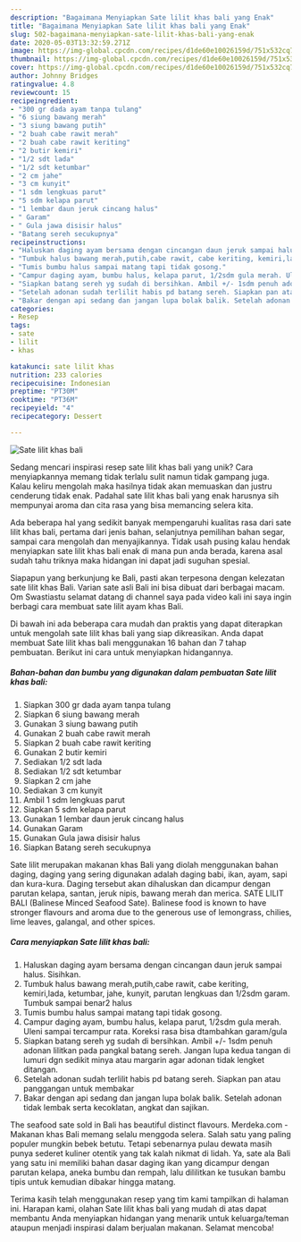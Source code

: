 ```yaml
---
description: "Bagaimana Menyiapkan Sate lilit khas bali yang Enak"
title: "Bagaimana Menyiapkan Sate lilit khas bali yang Enak"
slug: 502-bagaimana-menyiapkan-sate-lilit-khas-bali-yang-enak
date: 2020-05-03T13:32:59.271Z
image: https://img-global.cpcdn.com/recipes/d1de60e10026159d/751x532cq70/sate-lilit-khas-bali-foto-resep-utama.jpg
thumbnail: https://img-global.cpcdn.com/recipes/d1de60e10026159d/751x532cq70/sate-lilit-khas-bali-foto-resep-utama.jpg
cover: https://img-global.cpcdn.com/recipes/d1de60e10026159d/751x532cq70/sate-lilit-khas-bali-foto-resep-utama.jpg
author: Johnny Bridges
ratingvalue: 4.8
reviewcount: 15
recipeingredient:
- "300 gr dada ayam tanpa tulang"
- "6 siung bawang merah"
- "3 siung bawang putih"
- "2 buah cabe rawit merah"
- "2 buah cabe rawit keriting"
- "2 butir kemiri"
- "1/2 sdt lada"
- "1/2 sdt ketumbar"
- "2 cm jahe"
- "3 cm kunyit"
- "1 sdm lengkuas parut"
- "5 sdm kelapa parut"
- "1 lembar daun jeruk cincang halus"
- " Garam"
- " Gula jawa disisir halus"
- "Batang sereh secukupnya"
recipeinstructions:
- "Haluskan daging ayam bersama dengan cincangan daun jeruk sampai halus. Sisihkan."
- "Tumbuk halus bawang merah,putih,cabe rawit, cabe keriting, kemiri,lada, ketumbar, jahe, kunyit, parutan lengkuas dan 1/2sdm garam. Tumbuk sampai benar2 halus"
- "Tumis bumbu halus sampai matang tapi tidak gosong."
- "Campur daging ayam, bumbu halus, kelapa parut, 1/2sdm gula merah. Uleni sampai tercampur rata. Koreksi rasa bisa dtambahkan garam/gula"
- "Siapkan batang sereh yg sudah di bersihkan. Ambil +/- 1sdm penuh adonan lilitkan pada pangkal batang sereh. Jangan lupa kedua tangan di lumuri dgn sedikit minya atau margarin agar adonan tidak lengket ditangan."
- "Setelah adonan sudah terlilit habis pd batang sereh. Siapkan pan atau panggangan untuk membakar"
- "Bakar dengan api sedang dan jangan lupa bolak balik. Setelah adonan tidak lembak serta kecoklatan, angkat dan sajikan."
categories:
- Resep
tags:
- sate
- lilit
- khas

katakunci: sate lilit khas 
nutrition: 233 calories
recipecuisine: Indonesian
preptime: "PT30M"
cooktime: "PT36M"
recipeyield: "4"
recipecategory: Dessert

---
```



![Sate lilit khas bali](https://img-global.cpcdn.com/recipes/d1de60e10026159d/751x532cq70/sate-lilit-khas-bali-foto-resep-utama.jpg)

Sedang mencari inspirasi resep sate lilit khas bali yang unik? Cara menyiapkannya memang tidak terlalu sulit namun tidak gampang juga. Kalau keliru mengolah maka hasilnya tidak akan memuaskan dan justru cenderung tidak enak. Padahal sate lilit khas bali yang enak harusnya sih mempunyai aroma dan cita rasa yang bisa memancing selera kita.

Ada beberapa hal yang sedikit banyak mempengaruhi kualitas rasa dari sate lilit khas bali, pertama dari jenis bahan, selanjutnya pemilihan bahan segar, sampai cara mengolah dan menyajikannya. Tidak usah pusing kalau hendak menyiapkan sate lilit khas bali enak di mana pun anda berada, karena asal sudah tahu triknya maka hidangan ini dapat jadi suguhan spesial.

Siapapun yang berkunjung ke Bali, pasti akan terpesona dengan kelezatan sate lilit khas Bali. Varian sate asli Bali ini bisa dibuat dari berbagai macam. Om Swastiastu selamat datang di channel saya pada video kali ini saya ingin berbagi cara membuat sate lilit ayam khas Bali.


Di bawah ini ada beberapa cara mudah dan praktis yang dapat diterapkan untuk mengolah sate lilit khas bali yang siap dikreasikan. Anda dapat membuat Sate lilit khas bali menggunakan 16 bahan dan 7 tahap pembuatan. Berikut ini cara untuk menyiapkan hidangannya.

<!--inarticleads1-->

##### Bahan-bahan dan bumbu yang digunakan dalam pembuatan Sate lilit khas bali:

1. Siapkan 300 gr dada ayam tanpa tulang
1. Siapkan 6 siung bawang merah
1. Gunakan 3 siung bawang putih
1. Gunakan 2 buah cabe rawit merah
1. Siapkan 2 buah cabe rawit keriting
1. Gunakan 2 butir kemiri
1. Sediakan 1/2 sdt lada
1. Sediakan 1/2 sdt ketumbar
1. Siapkan 2 cm jahe
1. Sediakan 3 cm kunyit
1. Ambil 1 sdm lengkuas parut
1. Siapkan 5 sdm kelapa parut
1. Gunakan 1 lembar daun jeruk cincang halus
1. Gunakan  Garam
1. Gunakan  Gula jawa disisir halus
1. Siapkan Batang sereh secukupnya


Sate lilit merupakan makanan khas Bali yang diolah menggunakan bahan daging, daging yang sering digunakan adalah daging babi, ikan, ayam, sapi dan kura-kura. Daging tersebut akan dihaluskan dan dicampur dengan parutan kelapa, santan, jeruk nipis, bawang merah dan merica. SATE LILIT BALI (Balinese Minced Seafood Sate). Balinese food is known to have stronger flavours and aroma due to the generous use of lemongrass, chilies, lime leaves, galangal, and other spices. 

<!--inarticleads2-->

##### Cara menyiapkan Sate lilit khas bali:

1. Haluskan daging ayam bersama dengan cincangan daun jeruk sampai halus. Sisihkan.
1. Tumbuk halus bawang merah,putih,cabe rawit, cabe keriting, kemiri,lada, ketumbar, jahe, kunyit, parutan lengkuas dan 1/2sdm garam. Tumbuk sampai benar2 halus
1. Tumis bumbu halus sampai matang tapi tidak gosong.
1. Campur daging ayam, bumbu halus, kelapa parut, 1/2sdm gula merah. Uleni sampai tercampur rata. Koreksi rasa bisa dtambahkan garam/gula
1. Siapkan batang sereh yg sudah di bersihkan. Ambil +/- 1sdm penuh adonan lilitkan pada pangkal batang sereh. Jangan lupa kedua tangan di lumuri dgn sedikit minya atau margarin agar adonan tidak lengket ditangan.
1. Setelah adonan sudah terlilit habis pd batang sereh. Siapkan pan atau panggangan untuk membakar
1. Bakar dengan api sedang dan jangan lupa bolak balik. Setelah adonan tidak lembak serta kecoklatan, angkat dan sajikan.


The seafood sate sold in Bali has beautiful distinct flavours. Merdeka.com - Makanan khas Bali memang selalu menggoda selera. Salah satu yang paling populer mungkin bebek betutu. Tetapi sebenarnya pulau dewata masih punya sederet kuliner otentik yang tak kalah nikmat di lidah. Ya, sate ala Bali yang satu ini memiliki bahan dasar daging ikan yang dicampur dengan parutan kelapa, aneka bumbu dan rempah, lalu dililitkan ke tusukan bambu tipis untuk kemudian dibakar hingga matang. 

Terima kasih telah menggunakan resep yang tim kami tampilkan di halaman ini. Harapan kami, olahan Sate lilit khas bali yang mudah di atas dapat membantu Anda menyiapkan hidangan yang menarik untuk keluarga/teman ataupun menjadi inspirasi dalam berjualan makanan. Selamat mencoba!
